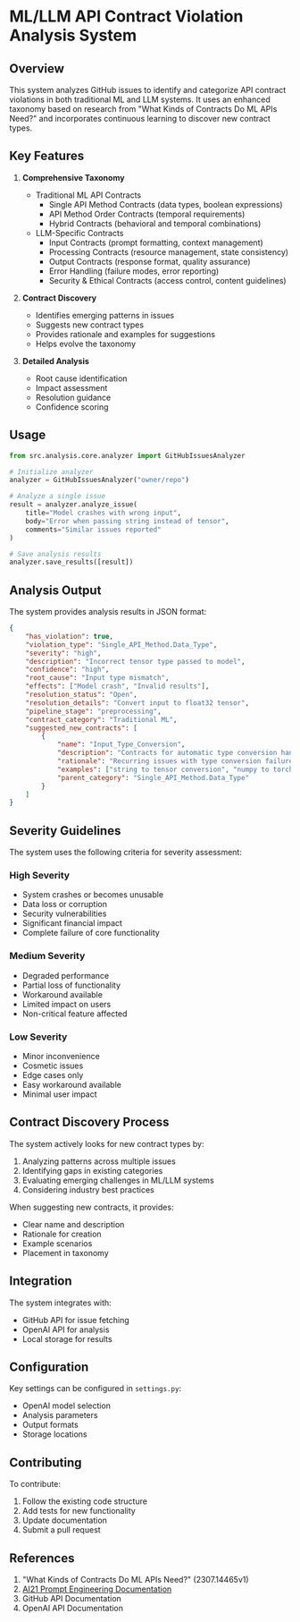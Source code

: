 # ML/LLM API Contract Violation Analysis System

## Overview

This system analyzes GitHub issues to identify and categorize API contract violations in both traditional ML and LLM systems. It uses an enhanced taxonomy based on research from "What Kinds of Contracts Do ML APIs Need?" and incorporates continuous learning to discover new contract types.

## Key Features

1. **Comprehensive Taxonomy**
   - Traditional ML API Contracts
     * Single API Method Contracts (data types, boolean expressions)
     * API Method Order Contracts (temporal requirements)
     * Hybrid Contracts (behavioral and temporal combinations)
   - LLM-Specific Contracts
     * Input Contracts (prompt formatting, context management)
     * Processing Contracts (resource management, state consistency)
     * Output Contracts (response format, quality assurance)
     * Error Handling (failure modes, error reporting)
     * Security & Ethical Contracts (access control, content guidelines)

2. **Contract Discovery**
   - Identifies emerging patterns in issues
   - Suggests new contract types
   - Provides rationale and examples for suggestions
   - Helps evolve the taxonomy

3. **Detailed Analysis**
   - Root cause identification
   - Impact assessment
   - Resolution guidance
   - Confidence scoring

## Usage

```python
from src.analysis.core.analyzer import GitHubIssuesAnalyzer

# Initialize analyzer
analyzer = GitHubIssuesAnalyzer("owner/repo")

# Analyze a single issue
result = analyzer.analyze_issue(
    title="Model crashes with wrong input",
    body="Error when passing string instead of tensor",
    comments="Similar issues reported"
)

# Save analysis results
analyzer.save_results([result])
```

## Analysis Output

The system provides analysis results in JSON format:

```json
{
    "has_violation": true,
    "violation_type": "Single_API_Method.Data_Type",
    "severity": "high",
    "description": "Incorrect tensor type passed to model",
    "confidence": "high",
    "root_cause": "Input type mismatch",
    "effects": ["Model crash", "Invalid results"],
    "resolution_status": "Open",
    "resolution_details": "Convert input to float32 tensor",
    "pipeline_stage": "preprocessing",
    "contract_category": "Traditional ML",
    "suggested_new_contracts": [
        {
            "name": "Input_Type_Conversion",
            "description": "Contracts for automatic type conversion handling",
            "rationale": "Recurring issues with type conversion failures",
            "examples": ["string to tensor conversion", "numpy to torch tensor"],
            "parent_category": "Single_API_Method.Data_Type"
        }
    ]
}
```

## Severity Guidelines

The system uses the following criteria for severity assessment:

### High Severity
- System crashes or becomes unusable
- Data loss or corruption
- Security vulnerabilities
- Significant financial impact
- Complete failure of core functionality

### Medium Severity
- Degraded performance
- Partial loss of functionality
- Workaround available
- Limited impact on users
- Non-critical feature affected

### Low Severity
- Minor inconvenience
- Cosmetic issues
- Edge cases only
- Easy workaround available
- Minimal user impact

## Contract Discovery Process

The system actively looks for new contract types by:

1. Analyzing patterns across multiple issues
2. Identifying gaps in existing categories
3. Evaluating emerging challenges in ML/LLM systems
4. Considering industry best practices

When suggesting new contracts, it provides:
- Clear name and description
- Rationale for creation
- Example scenarios
- Placement in taxonomy

## Integration

The system integrates with:
- GitHub API for issue fetching
- OpenAI API for analysis
- Local storage for results

## Configuration

Key settings can be configured in `settings.py`:
- OpenAI model selection
- Analysis parameters
- Output formats
- Storage locations

## Contributing

To contribute:
1. Follow the existing code structure
2. Add tests for new functionality
3. Update documentation
4. Submit a pull request

## References

1. "What Kinds of Contracts Do ML APIs Need?" (2307.14465v1)
2. [AI21 Prompt Engineering Documentation](https://docs.ai21.com/docs/prompt-engineering)
3. GitHub API Documentation
4. OpenAI API Documentation 